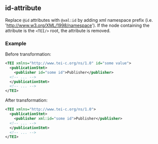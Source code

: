 ## id-attribute
Replace ```@id``` attributes with ```@xml:id``` by adding xml namespace prefix (i.e. 'http://www.w3.org/XML/1998/namespace'). If the node containing the attribute is the ```<TEI/>``` root, the attribute is removed.

### Example
Before transformation:
```xml
<TEI xmlns="http://www.tei-c.org/ns/1.0" id="some value">
  <publicationStmt>
    <publisher id="some id">Publisher</publisher>
  <!-- ... -->
  </publicationStmt>
  <!-- ... -->
</TEI>
```

After transformation:
```xml
<TEI xmlns="http://www.tei-c.org/ns/1.0">
  <publicationStmt>
    <publisher xml:id="some id">Publisher</publisher>
  <!-- ... -->
  </publicationStmt>
  <!-- ... -->
</TEI>
```
